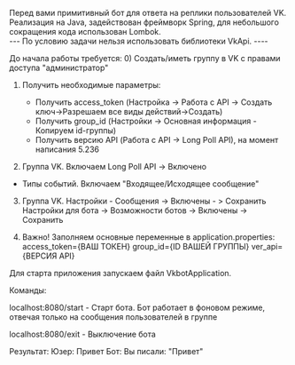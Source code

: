 Перед вами примитивный бот для ответа на реплики пользователей VK.
Реализация на Java, задействован фреймворк Spring, для небольшого сокращения кода использован Lombok.  
--- По условию задачи нельзя использовать библиотеки VkApi. ----

До начала работы требуется:
0) Создать/иметь группу в VK с правами доступа "администратор"
1) Получить необходимые параметры:
    - Получить access_token (Настройка -> Работа с API -> Создать ключ->Разрешаем все виды действий->Cоздать)
    - Получить group_id (Настройки -> Основная информация - Копируем id-группы)
    - Получить версию API (Работа с API -> Long Poll API), на момент написания 5.236

2)  Группа VK. Включаем Long Poll API -> Включено
 - Типы событий. Включаем "Входящее/Исходящее сообщение"

3) Группа VK. Настройки - Cообщения -> Включены - > Сохранить
    Настройки для бота -> Возможности ботов -> Включены -> Сохранить

4) Важно! Заполняем основные переменные в application.properties:
access_token={ВАШ ТОКЕН}
group_id={ID ВАШЕЙ ГРУППЫ}
ver_api={ВЕРСИЯ API}

Для старта приложения запускаем файл VkbotApplication.  

Команды: 

localhost:8080/start - Старт бота. Бот работает в фоновом режиме, отвечая только на сообщения пользователей в группе

localhost:8080/exit - Выключение бота

Результат:
Юзер: Привет
Бот: Вы писали: "Привет"

